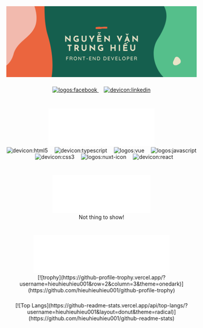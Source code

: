 <div align="center">
    <img src="./Images/header.png" />
</div>
<h3 align="left">
    
</h3>
<div align="center">
    <a href="https://www.facebook.com/nguyen.van.trung.hieu.746368/">
    <img src="https://api.iconify.design/logos/facebook.svg" alt="logos:facebook" height="30" />
    </a>
    <img width="10" />
    <a href="https://www.linkedin.com/in/nguy%E1%BB%85n-hi%E1%BA%BFu-749b312a1/">
    <img src="https://api.iconify.design/devicon/linkedin.svg" alt="devicon:linkedin" height="30" />
    </a>
</div>
<h1 align="left">
    
</h1>
<div align="center">
    <img src="./Images/font-end-text-header.svg" alt="" />
</div>
<div align="center">
    <img src="https://api.iconify.design/devicon/html5.svg" alt="devicon:html5" height="40" />
    <img width="10" />
    <img src="https://api.iconify.design/devicon/typescript.svg" alt="devicon:typescript" height="40" />
    <img width="10" />
    <img src="https://api.iconify.design/logos/vue.svg" alt="logos:vue" height="40" />
    <img width="10" />
    <img src="https://api.iconify.design/logos/javascript.svg" alt="logos:javascript" height="40" />
    <img width="10" />
    <img src="https://api.iconify.design/devicon/css3.svg" alt="devicon:css3" height="40" />
    <img width="10" />
    <img src="https://api.iconify.design/logos/nuxt-icon.svg" alt="logos:nuxt-icon" height="40" />
    <img width="10" />
    <img src="https://api.iconify.design/devicon/react.svg" alt="devicon:react" height="40" />
</div>
<h1 align="left">
    
</h1>
<div align="center">
    <img src="./Images/back-end-text-header.svg" alt="" />
</div>
<div align="center">
    Not thing to show!
</div>
<h1 align="left">
    
</h1>
<div align="center">
    <img src="./Images/github-star-text-header.svg" alt="" />
</div>

<div align="center">
[![trophy](https://github-profile-trophy.vercel.app/?username=hieuhieuhieu001&row=2&column=3&theme=onedark)](https://github.com/hieuhieuhieu001/github-profile-trophy)
<h3 align="left">
    
</h3>
[![Top Langs](https://github-readme-stats.vercel.app/api/top-langs/?username=hieuhieuhieu001&layout=donut&theme=radical)](https://github.com/hieuhieuhieu001/github-readme-stats)
</div>

<h1 align="left">
    
</h1>
